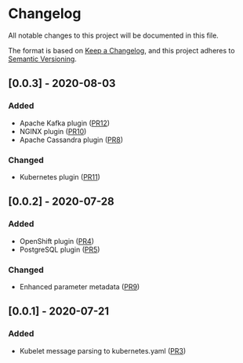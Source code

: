 # Changelog
All notable changes to this project will be documented in this file.

The format is based on [Keep a Changelog](https://keepachangelog.com/en/1.0.0/),
and this project adheres to [Semantic Versioning](https://semver.org/spec/v2.0.0.html).

## [0.0.3] - 2020-08-03
### Added
- Apache Kafka plugin ([PR12](https://github.com/observIQ/carbon-plugins/pull/12))
- NGINX plugin ([PR10](https://github.com/observIQ/carbon-plugins/pull/10))
- Apache Cassandra plugin ([PR8](https://github.com/observIQ/carbon-plugins/pull/8))

### Changed
- Kubernetes plugin ([PR11](https://github.com/observIQ/carbon-plugins/pull/11))

## [0.0.2] - 2020-07-28
### Added
- OpenShift plugin ([PR4](https://github.com/observIQ/carbon-plugins/pull/4))
- PostgreSQL plugin ([PR5](https://github.com/observIQ/carbon-plugins/pull/5))

### Changed
- Enhanced parameter metadata ([PR9](https://github.com/observIQ/carbon-plugins/pull/9))

## [0.0.1] - 2020-07-21
### Added
- Kubelet message parsing to kubernetes.yaml ([PR3](https://github.com/observIQ/carbon-plugins/pull/3))
